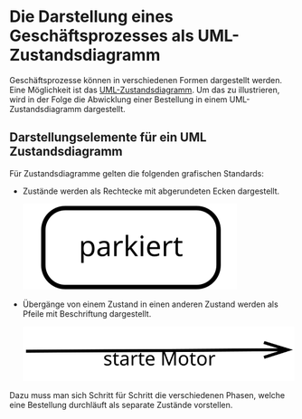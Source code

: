 # Die Darstellung eines Geschäftsprozesses als UML-Zustandsdiagramm

Geschäftsprozesse können in verschiedenen Formen dargestellt werden.
Eine Möglichkeit ist das
[UML-Zustandsdiagramm](https://de.wikipedia.org/wiki/Zustandsdiagramm_(UML)).
Um das zu illustrieren, wird in der Folge die Abwicklung einer
Bestellung in einem UML-Zustandsdiagramm dargestellt.

## Darstellungselemente für ein UML Zustandsdiagramm

Für Zustandsdiagramme gelten die folgenden grafischen Standards:

- Zustände werden als Rechtecke mit abgerundeten Ecken dargestellt.
  
  ![Zustand](../visualisierungen/zustand.svg)

- Übergänge von einem Zustand in einen anderen Zustand werden als Pfeile
  mit Beschriftung dargestellt.

  ![Übergang](../visualisierungen/uebergang.svg)


Dazu muss man sich Schritt für Schritt die verschiedenen Phasen, welche
eine Bestellung durchläuft als separate Zustände vorstellen.

